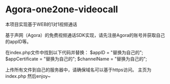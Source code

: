 # Agora-one2one-videocall
本项目实现基于WEB的1对1视频通话

基于声网（Agora）的免费视频通话SDK实现，请先注册Agora的账号并获取自己的appID等。

在index.php文件中找到以下代码并替换：
$appID = "替换为自己的";
$appCertificate = "替换为自己的";
$channelName = "替换为自己的";

上传所有文件到自己的服务器中，请确保域名可以基于https访问。
主页为index.php
然后enjoy~

